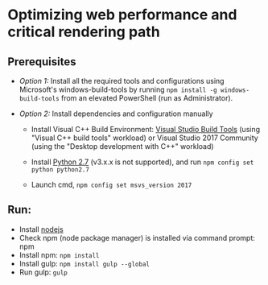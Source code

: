 # Optimizing web performance and critical rendering path

## Prerequisites

- *Option 1:* Install all the required tools and configurations using Microsoft's windows-build-tools by running `npm install -g windows-build-tools` from an elevated PowerShell (run as Administrator).

- *Option 2:* Install dependencies and configuration manually
  - Install Visual C++ Build Environment: [Visual Studio Build Tools](https://visualstudio.microsoft.com/thank-you-downloading-visual-studio/?sku=BuildTools) (using "Visual C++ build tools" workload) or Visual Studio 2017 Community (using the "Desktop development with C++" workload)

  - Install [Python 2.7](https://www.python.org/downloads/release/python-2718/) (v3.x.x is not supported), and run `npm config set python python2.7`

  - Launch cmd, `npm config set msvs_version 2017`

## Run:
- Install [nodejs](https://nodejs.org/en/)
- Check npm (node package manager) is installed via command prompt: npm
- Install npm: `npm install`
- Install gulp: `npm install gulp --global`
- Run gulp: `gulp`